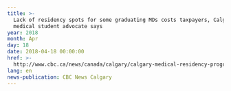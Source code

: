 ```yaml
---
title: >-
  Lack of residency spots for some graduating MDs costs taxpayers, Calgary
  medical student advocate says
year: 2018
month: Apr
day: 18
date: 2018-04-18 00:00:00
href: >-
  http://www.cbc.ca/news/canada/calgary/calgary-medical-residency-programs-shortage-matches-rizzuti-students-1.4624709
lang: en
news-publication: CBC News Calgary
---
```


